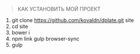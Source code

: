 > КАК УСТАНОВИТЬ МОЙ ПРОЕКТ

1. git clone https://github.com/kovaldn/dplate.git site
2. cd site
3. bower i
4. npm link gulp browser-sync
5. gulp

